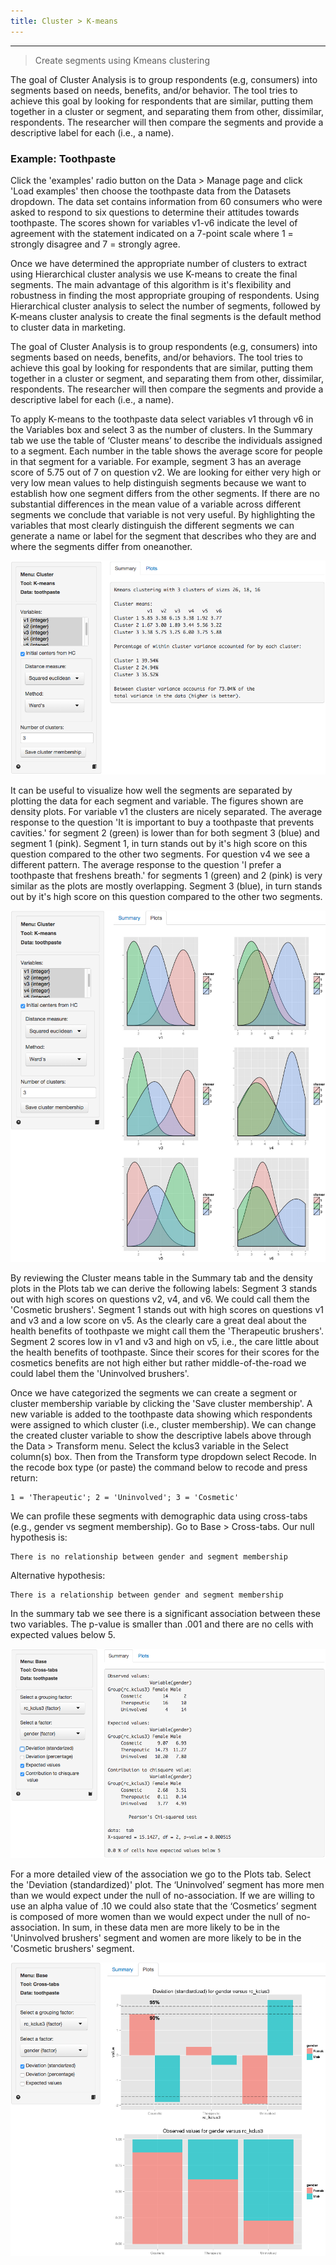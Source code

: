 ```yaml
---
title: Cluster > K-means
---
```


***

> Create segments using Kmeans clustering

The goal of Cluster Analysis is to group respondents (e.g, consumers) into segments based on needs, benefits, and/or behavior. The tool tries to achieve this goal by looking for respondents that are similar, putting them together in a cluster or segment, and separating them from other, dissimilar, respondents. The researcher will then compare the segments and provide a descriptive label for each (i.e., a name).

### Example: Toothpaste

Click the 'examples' radio button on the Data > Manage page and click 'Load examples' then choose the toothpaste  data from the Datasets dropdown. The data set contains information from 60 consumers who were asked to respond to six questions to determine their attitudes towards toothpaste. The scores shown for variables v1-v6 indicate the level of agreement with the statement indicated on a 7-point scale where 1 = strongly disagree and 7 = strongly agree.

Once we have determined the appropriate number of clusters to extract using Hierarchical cluster analysis we use K-means to create the final segments. The main advantage of this algorithm is it's flexibility and robustness in finding the most appropriate grouping of respondents. Using Hierarchical cluster analysis to select the number of segments, followed by K-means cluster analysis to create the final segments is the default method to cluster data in marketing.

The goal of Cluster Analysis is to group respondents (e.g, consumers) into segments based on needs, benefits, and/or behaviors. The tool tries to achieve this goal by looking for respondents that are similar, putting them together in a cluster or segment, and separating them from other, dissimilar, respondents. The researcher will then compare the segments and provide a descriptive label for each (i.e., a name).

To apply K-means to the toothpaste data select variables v1 through v6 in the Variables box and select 3 as the number of clusters. In the Summary tab we use the table of ‘Cluster means’ to describe the individuals assigned to a segment. Each number in the table shows the average score for people in that segment for a variable. For example, segment 3 has an average score of 5.75 out of 7 on question v2. We are looking for either very high or very low mean values to help distinguish segments because we want to establish how one segment differs from the other segments. If there are no substantial differences in the mean value of a variable across different segments we conclude that variable is not very useful. By highlighting the variables that most clearly distinguish the different segments we can generate a name or label for the segment that describes who they are and where the segments differ from oneanother.

![kmeans toothpaste - summary](figures_marketing/kmeans_toothpaste_summary.png)

It can be useful to visualize how well the segments are separated by plotting the data for each segment and variable. The figures shown are density plots. For variable v1 the clusters are nicely separated. The average response to the question 'It is important to buy a toothpaste that prevents cavities.' for segment 2 (green) is lower than for both segment 3 (blue) and segment 1 (pink). Segment 1, in turn stands out by it's high score on this question compared to the other two segments. For question v4 we see a different pattern. The average response to the question 'I prefer a toothpaste that freshens breath.' for segments 1 (green) and 2 (pink) is very similar as the plots are mostly overlapping. Segment 3 (blue), in turn stands out by it's high score on this question compared to the other two segments.

![kmeans shopping - plots ](figures_marketing/kmeans_toothpaste_plots.png)

By reviewing the Cluster means table in the Summary tab and the density plots in the Plots tab we can derive the following labels: Segment 3 stands out with high scores on questions v2, v4, and v6. We could call them the 'Cosmetic brushers'. Segment 1 stands out with high scores on questions v1 and v3 and a low score on v5. As the clearly care a great deal about the health benefits of toothpaste we might call them the 'Therapeutic brushers'. Segment 2 scores low in v1 and v3 and high on v5, i.e., the care little about the health benefits of toothpaste. Since their scores for their scores for the cosmetics benefits are not high either but rather middle-of-the-road we could label them the 'Uninvolved brushers'.

Once we have categorized the segments we can create a segment or cluster membership variable by clicking the 'Save cluster membership'. A new variable is added to the toothpaste data showing which respondents were assigned to which cluster (i.e., cluster membership). We can change the created cluster variable to show the descriptive labels above through the Data > Transform menu. Select the kclus3 variable in the Select column(s) box. Then from the Transform type dropdown select Recode. In the recode box type (or paste) the command below to recode and press return:

	1 = 'Therapeutic'; 2 = 'Uninvolved'; 3 = 'Cosmetic'

We can profile these segments with demographic data using cross-tabs (e.g., gender vs segment membership). Go to Base > Cross-tabs. Our null hypothesis is:

	There is no relationship between gender and segment membership

Alternative hypothesis:

	There is a relationship between gender and segment membership

In the summary tab we see there is a significant association between these two variables. The p-value is smaller than .001 and there are no cells with expected values below 5.

![kmeans toothpaste - crosstab summary](figures_marketing/kmeans_toothpaste_crosstab_summary.png)

For a more detailed view of the association we go to the Plots tab. Select the 'Deviation (standardized)' plot. The ‘Uninvolved’ segment has more men than we would expect under the null of no-association. If we are willing to use an alpha value of .10 we could also state that the ‘Cosmetics’ segment is composed of more women than we would expect under the null of no-association. In sum, in these data men are more likely to be in the 'Uninvolved brushers' segment and women are more likely to be in the 'Cosmetic brushers' segment.

![kmeans shopping - plots crosstab plots](figures_marketing/kmeans_toothpaste_crosstab_plots.png)
